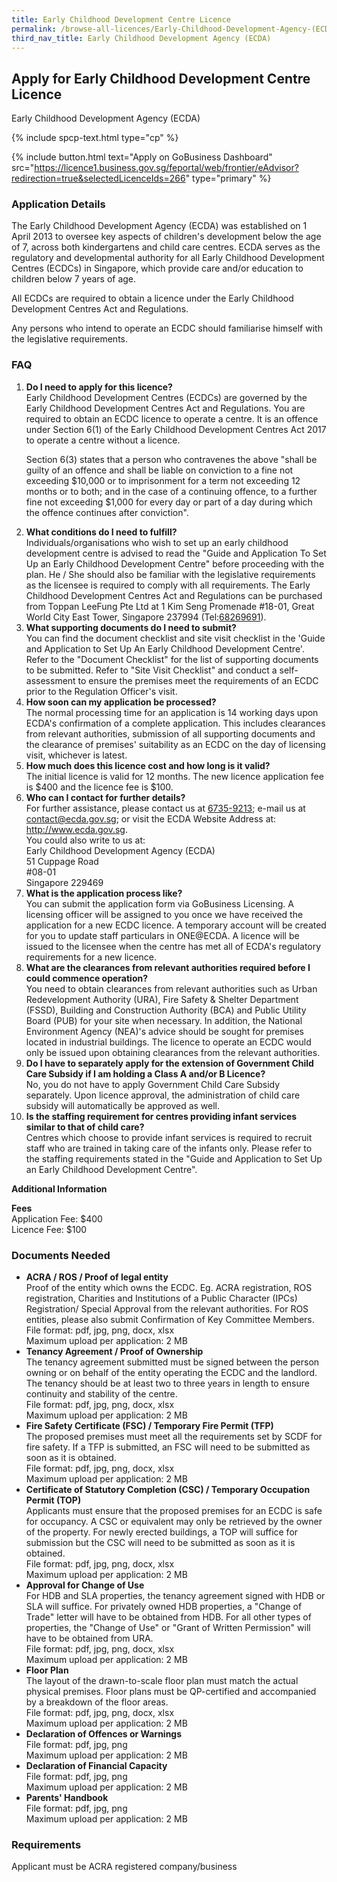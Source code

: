 ```yaml
---
title: Early Childhood Development Centre Licence
permalink: /browse-all-licences/Early-Childhood-Development-Agency-(ECDA)/Early-Childhood-Development-Centre-Licence
third_nav_title: Early Childhood Development Agency (ECDA)
---
```


## Apply for Early Childhood Development Centre Licence

Early Childhood Development Agency (ECDA)

{% include spcp-text.html type="cp" %}

{% include button.html text="Apply on GoBusiness Dashboard" src="https://licence1.business.gov.sg/feportal/web/frontier/eAdvisor?redirection=true&selectedLicenceIds=266" type="primary" %}

<H3>Application Details</H3>

<p>The Early Childhood Development Agency (ECDA) was established on 1 April 2013 to oversee key aspects of children's development below the age of 7, across both kindergartens and child care centres. ECDA serves as the regulatory and developmental authority for all Early Childhood Development Centres (ECDCs) in Singapore, which provide care and/or education to children below 7 years of age.</p>
<p>All ECDCs are required to obtain a licence under the Early Childhood Development Centres Act and Regulations.</p>
<p>Any persons who intend to operate an ECDC should familiarise himself with the legislative requirements.</p>

<h3>FAQ</h3>
<ol>
<li><strong>Do I need to apply for this licence?</strong><br>
Early Childhood Development Centres (ECDCs) are governed by the Early Childhood Development Centres Act and Regulations. You are required to obtain an ECDC licence to operate a centre. It is an offence under Section 6(1) of the Early Childhood Development Centres Act 2017 to operate a centre without a licence.<br>
<p>Section 6(3) states that a person who contravenes the above "shall be guilty of an offence and shall be liable on conviction to a fine not exceeding $10,000 or to imprisonment for a term not exceeding 12 months or to both; and in the case of a continuing offence, to a further fine not exceeding $1,000 for every day or part of a day during which the offence continues after conviction".</p></li>


<li><strong>What conditions do I need to fulfill?</strong><br>
Individuals/organisations who wish to set up an early childhood development centre is advised to read the "Guide and Application To Set Up an Early Childhood Development Centre" before proceeding with the plan. He / She should also be familiar with the legislative requirements as the licensee is required to comply with all requirements. The Early Childhood Development Centres Act and Regulations can be purchased from Toppan LeeFung Pte Ltd at 1 Kim Seng Promenade #18-01, Great World City East Tower, Singapore 237994 (Tel:<a href="tel:+6568269691">68269691</a>).</li>

<li><strong>What supporting documents do I need to submit?</strong><br>
You can find the document checklist and site visit checklist in the 'Guide and Application to Set Up An Early Childhood Development Centre'. Refer to the "Document Checklist" for the list of supporting documents to be submitted. Refer to "Site Visit Checklist" and conduct a self-assessment to ensure the premises meet the requirements of an ECDC prior to the Regulation Officer's visit.</li>


<li><strong>How soon can my application be processed?</strong><br>
The normal processing time for an application is 14 working days upon ECDA's confirmation of a complete application. This includes clearances from relevant authorities, submission of all supporting documents and the clearance of premises' suitability as an ECDC on the day of licensing visit, whichever is latest.</li>

<li><strong>How much does this licence cost and how long is it valid?</strong><br>
The initial licence is valid for 12 months. The new licence application fee is $400 and the licence fee is $100.</li>


<li><strong>Who can I contact for further details?</strong><br>
For further assistance, please contact us at <a href="tel:+6567359213">6735-9213</a>; e-mail us at <a href="mailto:contact@ecda.gov.sg">contact@ecda.gov.sg</a>; or visit the ECDA Website Address at:<br> <a href="http://www.ecda.gov.sg" target="_blank" rel="noopener">http://www.ecda.gov.sg</a>.<br> You could also write to us at:<br>
Early Childhood Development Agency (ECDA)<br>
51 Cuppage Road<br>
#08-01<br>
Singapore 229469</li>

<li><strong>What is the application process like?</strong><br>
You can submit the application form via GoBusiness Licensing. A licensing officer will be assigned to you once we have received the application for a new ECDC licence. A temporary account will be created for you to update staff particulars in ONE@ECDA. A licence will be issued to the licensee when the centre has met all of ECDA's regulatory requirements for a new licence.</li>

<li><strong>What are the clearances from relevant authorities required before I could commence operation?</strong><br>
You need to obtain clearances from relevant authorities such as Urban Redevelopment Authority (URA), Fire Safety & Shelter Department (FSSD), Building and Construction Authority (BCA) and Public Utility Board (PUB) for your site when necessary. In addition, the National Environment Agency (NEA)'s advice should be sought for premises located in industrial buildings. The licence to operate an ECDC would only be issued upon obtaining clearances from the relevant authorities.</li>

<li><strong>Do I have to separately apply for the extension of Government Child Care Subsidy if I am holding a Class A and/or B Licence?</strong><br>
No, you do not have to apply Government Child Care Subsidy separately. Upon licence approval, the administration of child care subsidy will automatically be approved as well.</li>

<li><strong>Is the staffing requirement for centres providing infant services similar to that of child care?</strong><br>
Centres which choose to provide infant services is required to recruit staff who are trained in taking care of the infants only. Please refer to the staffing requirements stated in the "Guide and Application to Set Up an Early Childhood Development Centre".</li>
</ol>


<strong>Additional Information</strong>

<p><strong>Fees</strong><br>
Application Fee: $400<br />Licence Fee: $100</p>

<H3>Documents Needed</H3>

<ul>
<li><strong>ACRA / ROS / Proof of legal entity</strong><br>
Proof of the entity which owns the ECDC. Eg. ACRA registration, ROS registration, Charities and Institutions of a Public Character (IPCs) Registration/ Special Approval from the relevant authorities. For ROS entities, please also submit Confirmation of Key Committee Members.
<br>File format: pdf, jpg, png, docx, xlsx
<br>Maximum upload per application: 2 MB
</li>

<li><strong>Tenancy Agreement / Proof of Ownership</strong><br>
The tenancy agreement submitted must be signed between the person owning or on behalf of the entity operating the ECDC and the landlord. The tenancy should be at least two to three years in length to ensure continuity and stability of the centre.
<br>File format: pdf, jpg, png, docx, xlsx
<br>Maximum upload per application: 2 MB
</li>

<li><strong>Fire Safety Certificate (FSC) / Temporary Fire Permit (TFP)</strong><br>
The proposed premises must meet all the requirements set by SCDF for fire safety. If a TFP is submitted, an FSC will need to be submitted as soon as it is obtained.
<br>File format: pdf, jpg, png, docx, xlsx
<br>Maximum upload per application: 2 MB</li>

<li><strong>Certificate of Statutory Completion (CSC) / Temporary Occupation Permit (TOP)</strong><br>
Applicants must ensure that the proposed premises for an ECDC is safe for occupancy. A CSC or equivalent may only be retrieved by the owner of the property. For newly erected buildings, a TOP will suffice for submission but the CSC will need to be submitted as soon as it is obtained.
<br>File format: pdf, jpg, png, docx, xlsx
<br>Maximum upload per application: 2 MB</li>

<li><strong>Approval for Change of Use</strong><br>
For HDB and SLA properties, the tenancy agreement signed with HDB or SLA will suffice. For privately owned HDB properties, a "Change of Trade" letter will have to be obtained from HDB. For all other types of properties, the "Change of Use" or "Grant of Written Permission" will have to be obtained from URA.
<br>File format: pdf, jpg, png, docx, xlsx
<br>Maximum upload per application: 2 MB</li>
<li><strong>Floor Plan</strong><br>
The layout of the drawn-to-scale floor plan must match the actual physical premises. Floor plans must be QP-certified and accompanied by a breakdown of the floor areas.
<br>File format: pdf, jpg, png, docx, xlsx
<br>Maximum upload per application: 2 MB</li>
<li><strong>Declaration of Offences or Warnings</strong>
<br>File format: pdf, jpg, png
<br>Maximum upload per application: 2 MB</li>
<li><strong>Declaration of Financial Capacity</strong>
<br>File format: pdf, jpg, png
<br>Maximum upload per application: 2 MB</li>
<li><strong>Parents' Handbook</strong>
<br>File format: pdf, jpg, png
<br>Maximum upload per application: 2 MB</li>
</ul>

<H3>Requirements</H3>

Applicant must be ACRA registered company/business

